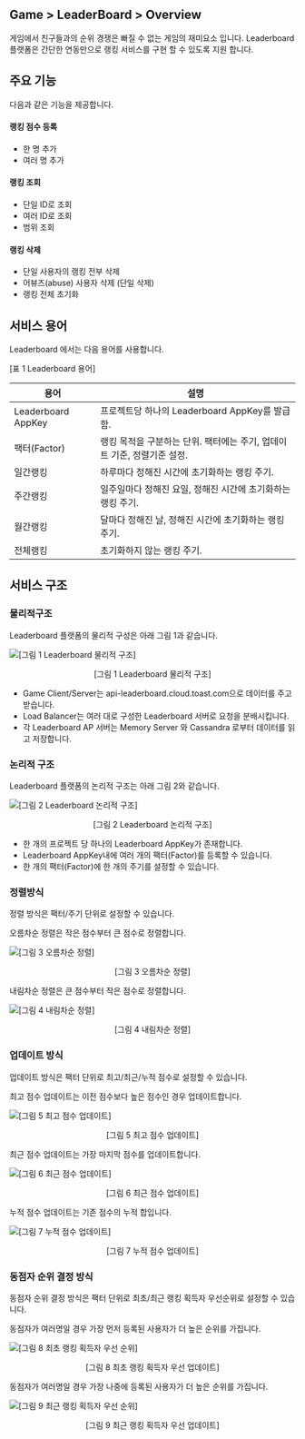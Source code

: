 ## Game > LeaderBoard > Overview

게임에서 친구들과의 순위 경쟁은 빠질 수 없는 게임의 재미요소 입니다.
Leaderboard 플랫폼은 간단한 연동만으로 랭킹 서비스를 구현 할 수 있도록 지원 합니다.

## 주요 기능

다음과 같은 기능을 제공합니다.

#### 랭킹 점수 등록

- 한 명 추가
- 여러 명 추가

#### 랭킹 조회

- 단일 ID로 조회
- 여러 ID로 조회
- 범위 조회

#### 랭킹 삭제

- 단일 사용자의 랭킹 전부 삭제
- 어뷰즈(abuse) 사용자 삭제 (단일 삭제)
- 랭킹 전체 초기화

## 서비스 용어

Leaderboard 에서는 다음 용어를 사용합니다.

[표 1 Leaderboard 용어]

|용어|	설명|
|---|---|
|Leaderboard AppKey|	프로젝트당 하나의 Leaderboard AppKey를 발급함.|
|팩터(Factor)|	랭킹 목적을 구분하는 단위. 팩터에는 주기, 업데이트 기준, 정렬기준 설정.|
|일간랭킹|	하루마다 정해진 시간에 초기화하는 랭킹 주기.|
|주간랭킹|	일주일마다 정해진 요일, 정해진 시간에 초기화하는 랭킹 주기.|
|월간랭킹|	달마다 정해진 날, 정해진 시간에 초기화하는 랭킹 주기.|
|전체랭킹|	초기화하지 않는 랭킹 주기.|

## 서비스 구조

### 물리적구조

Leaderboard 플랫폼의 물리적 구성은 아래 그림 1과 같습니다.

![[그림 1 Leaderboard 물리적 구조]](http://static.toastoven.net/prod_leaderboardv2/overview_1.jpg)
<center>[그림 1 Leaderboard 물리적 구조]</center>

- Game Client/Server는 api-leaderboard.cloud.toast.com으로 데이터를 주고 받습니다.
- Load Balancer는 여러 대로 구성한 Leaderboard 서버로 요청을 분배시킵니다.
- 각 Leaderboard AP 서버는 Memory Server 와 Cassandra 로부터 데이터를 읽고 저장합니다.

### 논리적 구조

Leaderboard 플랫폼의 논리적 구조는 아래 그림 2와 같습니다.

![[그림 2 Leaderboard 논리적 구조]](http://static.toastoven.net/prod_leaderboardv2/overview_2.jpg)
<center>[그림 2 Leaderboard 논리적 구조]</center>

- 한 개의 프로젝트 당 하나의 Leaderboard AppKey가 존재합니다.
- Leaderboard AppKey내에 여러 개의 팩터(Factor)를 등록할 수 있습니다.
- 한 개의 팩터(Factor)에 한 개의 주기를 설정할 수 있습니다.

### 정렬방식

정렬 방식은 팩터/주기 단위로 설정할 수 있습니다. 

오름차순 정렬은 작은 점수부터 큰 점수로 정렬합니다.

![[그림 3 오름차순 정렬]](http://static.toastoven.net/prod_leaderboardv2/overview_3.jpg)
<center>[그림 3 오름차순 정렬]</center>

내림차순 정렬은 큰 점수부터 작은 점수로 정렬합니다.

![[그림 4 내림차순 정렬]](http://static.toastoven.net/prod_leaderboardv2/overview_4.jpg)
<center>[그림 4 내림차순 정렬]</center>

### 업데이트 방식

업데이트 방식은 팩터 단위로 최고/최근/누적 점수로 설정할 수 있습니다. 

최고 점수 업데이트는 이전 점수보다 높은 점수인 경우 업데이트합니다.

![[그림 5 최고 점수 업데이트]](http://static.toastoven.net/prod_leaderboardv2/overview_5.jpg)
<center>[그림 5 최고 점수 업데이트]</center>

최근 점수 업데이트는 가장 마지막 점수를 업데이트합니다.

![[그림 6 최근 점수 업데이트]](http://static.toastoven.net/prod_leaderboardv2/overview_6.jpg)
<center>[그림 6 최근 점수 업데이트]</center>

누적 점수 업데이트는 기존 점수의 누적 합입니다.

![[그림 7 누적 점수 업데이트]](http://static.toastoven.net/prod_leaderboardv2/overview_7.jpg)
<center>[그림 7 누적 점수 업데이트]</center>

### 동점자 순위 결정 방식

동점자 순위 결정 방식은 팩터 단위로 최초/최근 랭킹 획득자 우선순위로 설정할 수 있습니다.

동점자가 여러명일 경우 가장 먼저 등록된 사용자가 더 높은 순위를 가집니다.

![[그림 8 최초 랭킹 획득자 우선 순위]](http://static.toastoven.net/prod_leaderboardv2/overview_8.jpg)
<center>[그림 8 최초 랭킹 획득자 우선 업데이트]</center>

동점자가 여러명일 경우 가장 나중에 등록된 사용자가 더 높은 순위를 가집니다.

![[그림 9 최근 랭킹 획득자 우선 순위]](http://static.toastoven.net/prod_leaderboardv2/overview_9.jpg)
<center>[그림 9 최근 랭킹 획득자 우선 업데이트]</center>